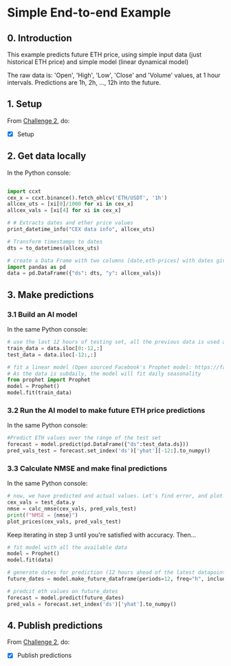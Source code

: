 <!--
Copyright 2022 Ocean Protocol Foundation
SPDX-License-Identifier: Apache-2.0
-->

# Simple End-to-end Example

## 0. Introduction

This example predicts future ETH price, using simple input data (just historical ETH price) and simple model (linear dynamical model)

The raw data is: 'Open', 'High', 'Low', 'Close' and 'Volume' values, at 1 hour intervals. Predictions are 1h, 2h, ..., 12h into the future.

## 1. Setup


From [Challenge 2](../challenges/main2.md), do:
- [x] Setup

## 2. Get data locally

In the Python console:

```python

import ccxt
cex_x = ccxt.binance().fetch_ohlcv('ETH/USDT', '1h')
allcex_uts = [xi[0]/1000 for xi in cex_x]
allcex_vals = [xi[4] for xi in cex_x]

# # Extracts dates and ether price values
print_datetime_info("CEX data info", allcex_uts)

# Transform timestamps to dates
dts = to_datetimes(allcex_uts)

# create a Data Frame with two columns [date,eth-prices] with dates given in intervals of 1-hour
import pandas as pd
data = pd.DataFrame({"ds": dts, "y": allcex_vals})
```

## 3.  Make predictions

### 3.1  Build an AI model

In the same Python console:

```python
# use the last 12 hours of testing set, all the previous data is used as training
train_data = data.iloc[0:-12,:]
test_data = data.iloc[-12:,:]

# fit a linear model (Open sourced Facebook's Prophet model: https://facebook.github.io/prophet/)
# As the data is subdaily, the model will fit daily seasonality
from prophet import Prophet
model = Prophet()
model.fit(train_data)
```

### 3.2  Run the AI model to make future ETH price predictions

In the same Python console:

```python
#Predict ETH values over the range of the test set
forecast = model.predict(pd.DataFrame({"ds":test_data.ds}))
pred_vals_test = forecast.set_index('ds')['yhat'][-12:].to_numpy()
```

### 3.3 Calculate NMSE and make final predictions

In the same Python console:

```python
# now, we have predicted and actual values. Let's find error, and plot!
cex_vals = test_data.y
nmse = calc_nmse(cex_vals, pred_vals_test)
print(f"NMSE = {nmse}")
plot_prices(cex_vals, pred_vals_test)
```

Keep iterating in step 3 until you're satisfied with accuracy. Then...

```python
# fit model with all the available data
model = Prophet()
model.fit(data)

# generate dates for prediction (12 hours ahead of the latest datapoint in the data time)
future_dates = model.make_future_dataframe(periods=12, freq="h", include_history=False)

# predcit eth values on future_dates
forecast = model.predict(future_dates)
pred_vals = forecast.set_index('ds')['yhat'].to_numpy()

```


## 4.  Publish predictions
From [Challenge 2](../challenges/main2.md), do:
- [x] Publish predictions
